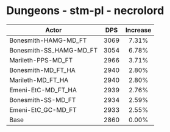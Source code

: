 # Dungeons - stm-pl - necrolord
| Actor | DPS | Increase |
|---|:---:|:---:|
|Bonesmith-HAMG-MD_FT|3069|7.31%|
|Bonesmith-SS_HAMG-MD_FT|3054|6.78%|
|Marileth-PPS-MD_FT|2966|3.71%|
|Bonesmith-MD_FT_HA|2940|2.80%|
|Marileth-MD_FT_HA|2940|2.80%|
|Emeni-EtC-MD_FT_HA|2939|2.76%|
|Bonesmith-SS-MD_FT|2934|2.59%|
|Emeni-EtC_GC-MD_FT|2933|2.55%|
|Base|2860|0.00%|
